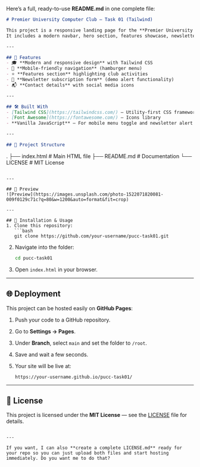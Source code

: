 Here’s a full, ready-to-use **README.md** in one complete file:

```markdown
# Premier University Computer Club — Task 01 (Tailwind)

This project is a responsive landing page for the **Premier University Computer Club — Software Engineering Wing**, built using **Tailwind CSS** and **Font Awesome**.  
It includes a modern navbar, hero section, features showcase, newsletter subscription form, and footer with contact details.

---

## 🚀 Features
- 🎓 **Modern and responsive design** with Tailwind CSS  
- 📱 **Mobile-friendly navigation** (hamburger menu)  
- ⭐ **Features section** highlighting club activities  
- 📩 **Newsletter subscription form** (demo alert functionality)  
- 📬 **Contact details** with social media icons  

---

## 🛠️ Built With
- [Tailwind CSS](https://tailwindcss.com/) — Utility-first CSS framework  
- [Font Awesome](https://fontawesome.com/) — Icons library  
- **Vanilla JavaScript** — For mobile menu toggle and newsletter alert  

---

## 📂 Project Structure
```

.
├── index.html   # Main HTML file
├── README.md    # Documentation
└── LICENSE      # MIT License

````

---

## 📸 Preview
![Preview](https://images.unsplash.com/photo-1522071820081-009f0129c71c?q=80&w=1200&auto=format&fit=crop)

---

## 🔧 Installation & Usage
1. Clone this repository:
   ```bash
   git clone https://github.com/your-username/pucc-task01.git
````

2. Navigate into the folder:

   ```bash
   cd pucc-task01
   ```
3. Open `index.html` in your browser.

---

## 🌐 Deployment

This project can be hosted easily on **GitHub Pages**:

1. Push your code to a GitHub repository.
2. Go to **Settings → Pages**.
3. Under **Branch**, select `main` and set the folder to `/root`.
4. Save and wait a few seconds.
5. Your site will be live at:

   ```
   https://your-username.github.io/pucc-task01/
   ```

---

## 📜 License

This project is licensed under the **MIT License** — see the [LICENSE](./LICENSE) file for details.

```

---

If you want, I can also **create a complete LICENSE.md** ready for your repo so you can just upload both files and start hosting immediately. Do you want me to do that?
```
